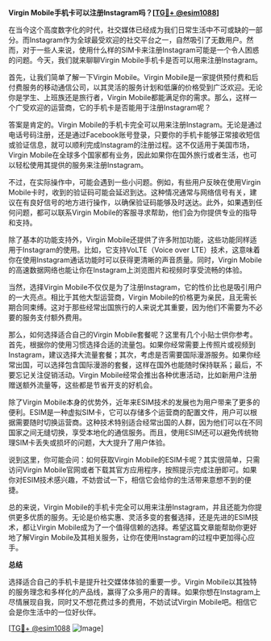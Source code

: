 **Virgin Mobile手机卡可以注册Instagram吗？[[TG💪+ @esim1088](https://t.me/s/esim1088)]**

在当今这个高度数字化的时代，社交媒体已经成为我们日常生活中不可或缺的一部分。而Instagram作为全球最受欢迎的社交平台之一，自然吸引了无数用户。然而，对于一些人来说，使用什么样的SIM卡来注册Instagram可能是一个令人困惑的问题。今天，我们就来聊聊Virgin Mobile手机卡是否可以用来注册Instagram。

首先，让我们简单了解一下Virgin Mobile。Virgin Mobile是一家提供预付费和后付费服务的移动通信公司，以其灵活的服务计划和低廉的价格受到广泛欢迎。无论你是学生、上班族还是旅行者，Virgin Mobile都能满足你的需求。那么，这样一个广受欢迎的运营商，它的手机卡是否能用于注册Instagram呢？

答案是肯定的。Virgin Mobile的手机卡完全可以用来注册Instagram。无论是通过电话号码注册，还是通过Facebook账号登录，只要你的手机卡能够正常接收短信或验证信息，就可以顺利完成Instagram的注册过程。这不仅适用于美国市场，Virgin Mobile在全球多个国家都有业务，因此如果你在国外旅行或者生活，也可以轻松使用其提供的服务来注册Instagram。

不过，在实际操作中，可能会遇到一些小问题。例如，有些用户反映在使用Virgin Mobile卡时，收到的验证码可能会延迟到达。这种情况通常与网络信号有关，建议在有良好信号的地方进行操作，以确保验证码能够及时送达。此外，如果遇到任何问题，都可以联系Virgin Mobile的客服寻求帮助，他们会为你提供专业的指导和支持。

除了基本的功能支持外，Virgin Mobile还提供了许多附加功能，这些功能同样适用于Instagram的使用。比如，它支持VoLTE（Voice over LTE）技术，这意味着你在使用Instagram通话功能时可以获得更清晰的声音质量。同时，Virgin Mobile的高速数据网络也能让你在Instagram上浏览图片和视频时享受流畅的体验。

当然，选择Virgin Mobile不仅仅是为了注册Instagram，它的性价比也是吸引用户的一大亮点。相比于其他大型运营商，Virgin Mobile的价格更为亲民，且无需长期合同束缚。这对于那些经常出国旅行的人来说尤其重要，因为他们不需要为不必要的服务支付额外费用。

那么，如何选择适合自己的Virgin Mobile套餐呢？这里有几个小贴士供你参考。首先，根据你的使用习惯选择合适的流量包。如果你经常需要上传照片或视频到Instagram，建议选择大流量套餐；其次，考虑是否需要国际漫游服务。如果你经常出国，可以选择包含国际漫游的套餐，这样在国外也能随时保持联系；最后，不要忘记关注促销活动。Virgin Mobile经常会推出各种优惠活动，比如新用户注册赠送额外流量等，这些都是节省开支的好机会。

除了Virgin Mobile本身的优势外，近年来ESIM技术的发展也为用户带来了更多的便利。ESIM是一种虚拟SIM卡，它可以存储多个运营商的配置文件，用户可以根据需要随时切换运营商。这种技术特别适合经常出国的人群，因为他们可以在不同国家之间无缝切换，享受本地化的通信服务。而且，使用ESIM还可以避免传统物理SIM卡丢失或损坏的问题，大大提升了用户体验。

说到这里，你可能会问：如何获取Virgin Mobile的ESIM卡呢？其实很简单，只需访问Virgin Mobile官网或者下载其官方应用程序，按照提示完成注册即可。如果你对ESIM技术感兴趣，不妨尝试一下，相信它会给你的生活带来意想不到的便捷。

总的来说，Virgin Mobile的手机卡完全可以用来注册Instagram，并且还能为你提供更多优质的服务。无论是价格实惠、灵活多变的套餐选择，还是先进的ESIM技术，都让Virgin Mobile成为了一个值得信赖的选择。希望这篇文章能帮助你更好地了解Virgin Mobile及其相关服务，让你在使用Instagram的过程中更加得心应手。

**总结**

选择适合自己的手机卡是提升社交媒体体验的重要一步。Virgin Mobile以其独特的服务理念和多样化的产品线，赢得了众多用户的青睐。如果你想在Instagram上尽情展现自我，同时又不想花费过多的费用，不妨试试Virgin Mobile吧。相信它会是你生活中的一位好伙伴。

[[TG💪+ @esim1088](https://t.me/s/esim1088) ![Image](https://i.postimg.cc/4NQfJmqS/Snipaste-2025-05-13-00-14-12.png)]
